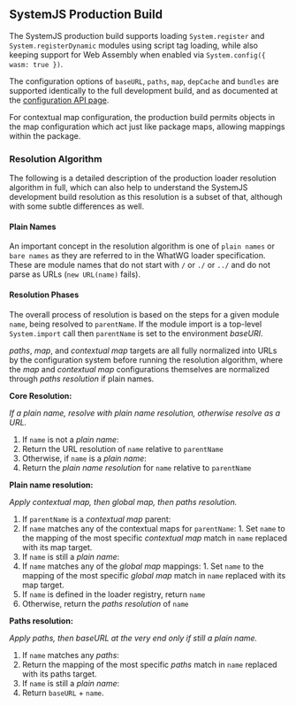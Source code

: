## SystemJS Production Build

The SystemJS production build supports loading `System.register` and `System.registerDynamic` modules using
script tag loading, while also keeping support for Web Assembly when enabled via `System.config({ wasm: true })`.

The configuration options of `baseURL`, `paths`, `map`, `depCache` and `bundles` are supported identically to the
full development build, and as documented at the [configuration API page](config-api.md).

For contextual map configuration, the production build permits objects in the map configuration which act just
like package maps, allowing mappings within the package.

### Resolution Algorithm

The following is a detailed description of the production loader resolution algorithm in full, which can
also help to understand the SystemJS development build resolution as this resolution is a subset of that,
although with some subtle differences as well.

#### Plain Names

An important concept in the resolution algorithm is one of `plain names` or `bare names` as they are referred
to in the WhatWG loader specification. These are module names that do not start with `/` or `./` or `../` and
do not parse as URLs (`new URL(name)` fails).

#### Resolution Phases

The overall process of resolution is based on the steps for a given module `name`, being resolved to `parentName`.
If the module import is a top-level `System.import` call then `parentName` is set to the environment _baseURI_.

_paths_, _map_, and _contextual map_ targets are all fully normalized into URLs by the configuration system before running
the resolution algorithm, where the _map_ and _contextual map_ configurations themselves are normalized through _paths resolution_
if plain names.

**Core Resolution:**

_If a plain name, resolve with plain name resolution, otherwise resolve as a URL._

1. If `name` is not a _plain name_:
  1. Return the URL resolution of `name` relative to `parentName`
1. Otherwise, if `name` is a _plain name_:
  1. Return the _plain name resolution_ for `name` relative to `parentName`

**Plain name resolution:**

_Apply contextual map, then global map, then paths resolution._

1. If `parentName` is a _contextual map_ parent:
  1. If `name` matches any of the contextual maps for `parentName`:
    1. Set `name` to the mapping of the most specific _contextual map_ match in `name` replaced with its map target.
1. If `name` is still a _plain name_:
  1. If `name` matches any of the _global map_ mappings:
    1. Set `name` to the mapping of the most specific _global map_ match in `name` replaced with its map target.
1. If `name` is defined in the loader registry, return `name`
1. Otherwise, return the _paths resolution_ of `name`

**Paths resolution:**

_Apply paths, then baseURL at the very end only if still a plain name._

1. If `name` matches any _paths_:
  1. Return the mapping of the most specific _paths_ match in `name` replaced with its paths target.
1. If `name` is still a _plain name_:
  1. Return `baseURL` + `name`.
